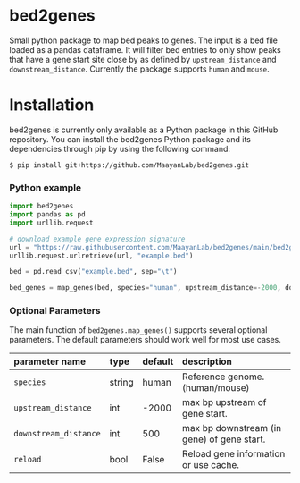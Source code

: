 # bed2genes
Small python package to map bed peaks to genes. The input is a bed file loaded as a pandas dataframe. It will filter bed entries to only show peaks that have a gene start site close by as defined by `upstream_distance` and `downstream_distance`. Currently the package supports `human` and `mouse`.


# Installation

bed2genes is currently only available as a Python package in this GitHub repository. You can install the bed2genes Python package and its dependencies through pip by using the following command:

```
$ pip install git+https://github.com/MaayanLab/bed2genes.git
```

### Python example

```python
import bed2genes
import pandas as pd
import urllib.request

# download example gene expression signature
url = "https://raw.githubusercontent.com/MaayanLab/bed2genes/main/bed2genes/data/example.bed"
urllib.request.urlretrieve(url, "example.bed")

bed = pd.read_csv("example.bed", sep="\t")

bed_genes = map_genes(bed, species="human", upstream_distance=-2000, downstream_distance=500, reload=False)
```

### Optional Parameters

The main function of `bed2genes.map_genes()` supports several optional parameters. The default parameters should work well for most use cases.

| parameter name | type | default | description |
|:-----|:---------|:-------------|:------|
| `species`	| string | human | Reference genome. (human/mouse)|
| `upstream_distance` | int | -2000 | max bp upstream of gene start. |
| `downstream_distance` | int | 500 | max bp downstream (in gene) of gene start. |
| `reload` | bool | False | Reload gene information or use cache. |
